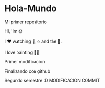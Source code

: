 # Hola-Mundo

Mi primer repositorio

Hi, 'im 🌞

I ❤️ watching 🎥, ⭐ and the 🌙.

I love painting 🧑‍🎨

Primer modificacion 

Finalizando con github

Segundo semestre :D 
MODIFICACION COMMIT
